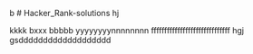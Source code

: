 b # Hacker_Rank-solutions
hj

kkkk
bxxx
bbbbb
yyyyyyyynnnnnnnn
ffffffffffffffffffffffffffffff
hgj
gsddddddddddddddddddd
